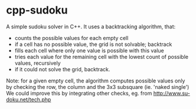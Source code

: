 cpp-sudoku
==========

A simple sudoku solver in C++. It uses a backtracking algorithm, that:
- counts the possible values for each empty cell
- if a cell has no possible value, the grid is not solvable; backtrack
- fills each cell where only one value is possible with this value
- tries each value for the remaining cell with the lowest count of possible values, recursively
- if it could not solve the grid, backtrack.

Note: for a given empty cell, the algorithm computes possible values only by checking the row, the column and the 3x3 subsquare (ie. 'naked single')
We could improve this by integrating other checks, eg. from http://www.su-doku.net/tech.php

